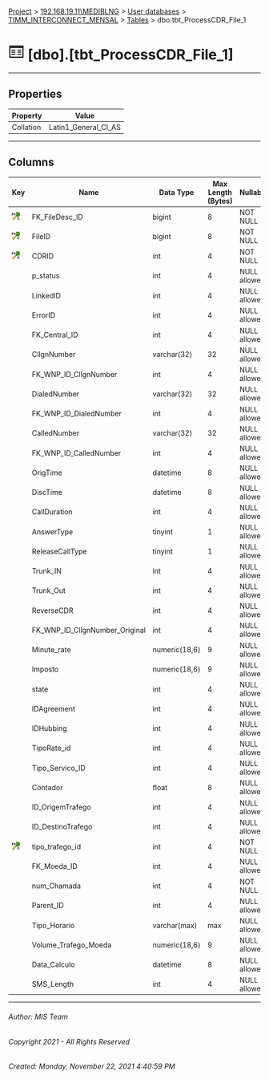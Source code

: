 #### 

[Project](../../../../index.md) > [192.168.19.11\\MEDIBLNG](../../../index.md) > [User databases](../../index.md) > [TIMM_INTERCONNECT_MENSAL](../index.md) > [Tables](Tables.md) > dbo.tbt_ProcessCDR_File_1

# ![Tables](../../../../Images/Table32.png) [dbo].[tbt_ProcessCDR_File_1]

---

## <a name="#properties"></a>Properties

| Property | Value |
|---|---|
| Collation | Latin1_General_CI_AS |


---

## <a name="#columns"></a>Columns

| Key | Name | Data Type | Max Length (Bytes) | Nullability | Default |
|---|---|---|---|---|---|
| [![Cluster Primary Key PK_tbt_ProcessCDR_File_1: FK_FileDesc_ID\FileID\CDRID\tipo_trafego_id](../../../../Images/pkcluster.png)](#indexes) | FK_FileDesc_ID | bigint | 8 | NOT NULL |  |
| [![Cluster Primary Key PK_tbt_ProcessCDR_File_1: FK_FileDesc_ID\FileID\CDRID\tipo_trafego_id](../../../../Images/pkcluster.png)](#indexes) | FileID | bigint | 8 | NOT NULL |  |
| [![Cluster Primary Key PK_tbt_ProcessCDR_File_1: FK_FileDesc_ID\FileID\CDRID\tipo_trafego_id](../../../../Images/pkcluster.png)](#indexes) | CDRID | int | 4 | NOT NULL |  |
|  | p_status | int | 4 | NULL allowed |  |
|  | LinkedID | int | 4 | NULL allowed |  |
|  | ErrorID | int | 4 | NULL allowed |  |
|  | FK_Central_ID | int | 4 | NULL allowed |  |
|  | CllgnNumber | varchar(32) | 32 | NULL allowed |  |
|  | FK_WNP_ID_CllgnNumber | int | 4 | NULL allowed |  |
|  | DialedNumber | varchar(32) | 32 | NULL allowed |  |
|  | FK_WNP_ID_DialedNumber | int | 4 | NULL allowed |  |
|  | CalledNumber | varchar(32) | 32 | NULL allowed |  |
|  | FK_WNP_ID_CalledNumber | int | 4 | NULL allowed |  |
|  | OrigTime | datetime | 8 | NULL allowed |  |
|  | DiscTime | datetime | 8 | NULL allowed |  |
|  | CallDuration | int | 4 | NULL allowed |  |
|  | AnswerType | tinyint | 1 | NULL allowed |  |
|  | ReleaseCallType | tinyint | 1 | NULL allowed |  |
|  | Trunk_IN | int | 4 | NULL allowed |  |
|  | Trunk_Out | int | 4 | NULL allowed |  |
|  | ReverseCDR | int | 4 | NULL allowed | ((0)) |
|  | FK_WNP_ID_CllgnNumber_Original | int | 4 | NULL allowed |  |
|  | Minute_rate | numeric(18,6) | 9 | NULL allowed |  |
|  | Imposto | numeric(18,6) | 9 | NULL allowed |  |
|  | state | int | 4 | NULL allowed |  |
|  | IDAgreement | int | 4 | NULL allowed |  |
|  | IDHubbing | int | 4 | NULL allowed |  |
|  | TipoRate_id | int | 4 | NULL allowed |  |
|  | Tipo_Servico_ID | int | 4 | NULL allowed |  |
|  | Contador | float | 8 | NULL allowed |  |
|  | ID_OrigemTrafego | int | 4 | NULL allowed |  |
|  | ID_DestinoTrafego | int | 4 | NULL allowed |  |
| [![Cluster Primary Key PK_tbt_ProcessCDR_File_1: FK_FileDesc_ID\FileID\CDRID\tipo_trafego_id](../../../../Images/pkcluster.png)](#indexes) | tipo_trafego_id | int | 4 | NOT NULL | ((0)) |
|  | FK_Moeda_ID | int | 4 | NULL allowed |  |
|  | num_Chamada | int | 4 | NOT NULL | ((1)) |
|  | Parent_ID | int | 4 | NULL allowed |  |
|  | Tipo_Horario | varchar(max) | max | NULL allowed |  |
|  | Volume_Trafego_Moeda | numeric(18,6) | 9 | NULL allowed |  |
|  | Data_Calculo | datetime | 8 | NULL allowed |  |
|  | SMS_Length | int | 4 | NULL allowed |  |


---

###### Author:  MIS Team

###### Copyright 2021 - All Rights Reserved

###### Created: Monday, November 22, 2021 4:40:59 PM

